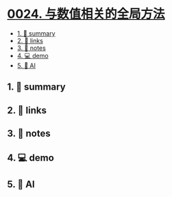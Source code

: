 # [0024. 与数值相关的全局方法](https://github.com/Tdahuyou/html-css-js/tree/main/0024.%20%E4%B8%8E%E6%95%B0%E5%80%BC%E7%9B%B8%E5%85%B3%E7%9A%84%E5%85%A8%E5%B1%80%E6%96%B9%E6%B3%95)


<!-- region:toc -->
- [1. 📝 summary](#1--summary)
- [2. 🔗 links](#2--links)
- [3. 📒 notes](#3--notes)
- [4. 💻 demo](#4--demo)
- [5. 🤖 AI](#5--ai)
<!-- endregion:toc -->

## 1. 📝 summary

## 2. 🔗 links
## 3. 📒 notes
## 4. 💻 demo
## 5. 🤖 AI
